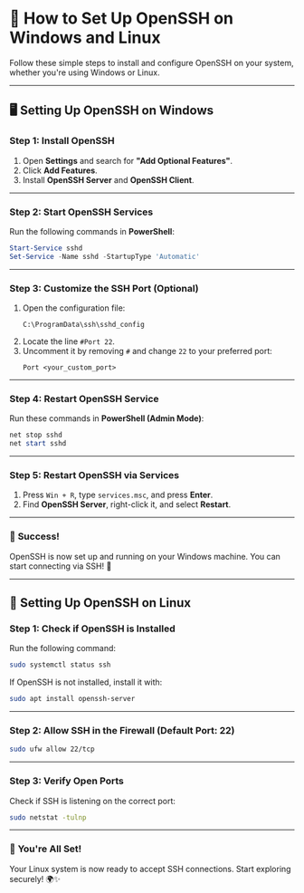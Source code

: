 # 🚀 How to Set Up OpenSSH on Windows and Linux  

Follow these simple steps to install and configure OpenSSH on your system, whether you're using Windows or Linux.  

---

## 🖥️ Setting Up OpenSSH on Windows  

### **Step 1: Install OpenSSH**  
1. Open **Settings** and search for **"Add Optional Features"**.  
2. Click **Add Features**.  
3. Install **OpenSSH Server** and **OpenSSH Client**.  

---

### **Step 2: Start OpenSSH Services**  
Run the following commands in **PowerShell**:  
```powershell
Start-Service sshd
Set-Service -Name sshd -StartupType 'Automatic'
```  

---

### **Step 3: Customize the SSH Port (Optional)**  
1. Open the configuration file:  
   ```
   C:\ProgramData\ssh\sshd_config
   ```
2. Locate the line `#Port 22`.  
3. Uncomment it by removing `#` and change `22` to your preferred port:  
   ```
   Port <your_custom_port>
   ```
   
---

### **Step 4: Restart OpenSSH Service**  
Run these commands in **PowerShell (Admin Mode)**:  
```powershell
net stop sshd
net start sshd
```  

---

### **Step 5: Restart OpenSSH via Services**  
1. Press `Win + R`, type `services.msc`, and press **Enter**.  
2. Find **OpenSSH Server**, right-click it, and select **Restart**.  

---

### 🎉 **Success!**  
OpenSSH is now set up and running on your Windows machine. You can start connecting via SSH! 🚀  

---

## 🐧 Setting Up OpenSSH on Linux  

### **Step 1: Check if OpenSSH is Installed**  
Run the following command:  
```bash
sudo systemctl status ssh
```  
If OpenSSH is not installed, install it with:  
```bash
sudo apt install openssh-server
```  

---

### **Step 2: Allow SSH in the Firewall (Default Port: 22)**  
```bash
sudo ufw allow 22/tcp
```  

---

### **Step 3: Verify Open Ports**  
Check if SSH is listening on the correct port:  
```bash
sudo netstat -tulnp
```  

---

### 🎉 **You're All Set!**  
Your Linux system is now ready to accept SSH connections. Start exploring securely! 🌍✨  
